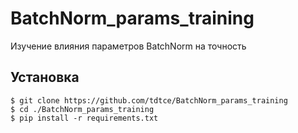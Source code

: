 # BatchNorm_params_training
Изучение влияния параметров BatchNorm на точность

## Установка

```console
$ git clone https://github.com/tdtce/BatchNorm_params_training
$ cd ./BatchNorm_params_training
$ pip install -r requirements.txt
```
